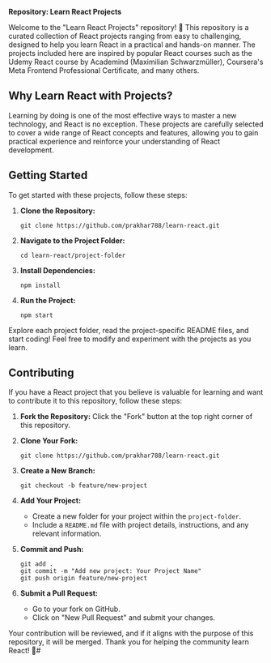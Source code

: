 **Repository: Learn React Projects**

Welcome to the "Learn React Projects" repository! 🚀 This repository is a curated collection of React projects ranging from easy to challenging, designed to help you learn React in a practical and hands-on manner. The projects included here are inspired by popular React courses such as the Udemy React course by Academind (Maximilian Schwarzmüller), Coursera's Meta Frontend Professional Certificate, and many others.

## Why Learn React with Projects?

Learning by doing is one of the most effective ways to master a new technology, and React is no exception. These projects are carefully selected to cover a wide range of React concepts and features, allowing you to gain practical experience and reinforce your understanding of React development.

## Getting Started

To get started with these projects, follow these steps:

1. **Clone the Repository:**
   ```
   git clone https://github.com/prakhar788/learn-react.git
   ```

2. **Navigate to the Project Folder:**
   ```
   cd learn-react/project-folder
   ```

3. **Install Dependencies:**
   ```
   npm install
   ```

4. **Run the Project:**
   ```
   npm start
   ```

Explore each project folder, read the project-specific README files, and start coding! Feel free to modify and experiment with the projects as you learn.

## Contributing

If you have a React project that you believe is valuable for learning and want to contribute it to this repository, follow these steps:

1. **Fork the Repository:** Click the "Fork" button at the top right corner of this repository.

2. **Clone Your Fork:**
   ```
   git clone https://github.com/prakhar788/learn-react.git
   ```

3. **Create a New Branch:**
   ```
   git checkout -b feature/new-project
   ```

4. **Add Your Project:**
   - Create a new folder for your project within the `project-folder`.
   - Include a `README.md` file with project details, instructions, and any relevant information.

5. **Commit and Push:**
   ```
   git add .
   git commit -m "Add new project: Your Project Name"
   git push origin feature/new-project
   ```

6. **Submit a Pull Request:**
   - Go to your fork on GitHub.
   - Click on "New Pull Request" and submit your changes.

Your contribution will be reviewed, and if it aligns with the purpose of this repository, it will be merged. Thank you for helping the community learn React! 🌟#
